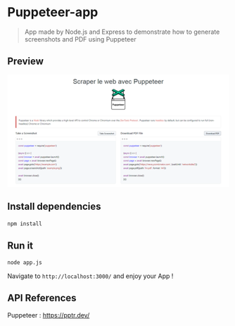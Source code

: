 # Puppeteer-app

> App made by Node.js and Express to demonstrate how to generate screenshots and PDF using Puppeteer

## Preview

![alt text](preview.png)

## Install dependencies

```bash
npm install
```

## Run it

```bash
node app.js
```

Navigate to `http://localhost:3000/` and enjoy your App !

## API References

Puppeteer : https://pptr.dev/